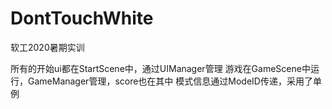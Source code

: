 # DontTouchWhite
 软工2020暑期实训
 
 所有的开始ui都在StartScene中，通过UIManager管理
 游戏在GameScene中运行，GameManager管理，score也在其中
 模式信息通过ModeID传递，采用了单例
